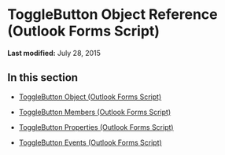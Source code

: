 
# ToggleButton Object Reference (Outlook Forms Script)

 **Last modified:** July 28, 2015


## In this section


-  [ToggleButton Object (Outlook Forms Script)](01ce5640-9f19-3c0e-1aa4-96d87074bf8b.md)
    
-  [ToggleButton Members (Outlook Forms Script)](62b4a042-546b-40b6-bd23-629d0c0306ab.md)
    
-  [ToggleButton Properties (Outlook Forms Script)](839179dc-a24d-4251-b465-aea60f3e354a.md)
    
-  [ToggleButton Events (Outlook Forms Script)](5f0bd82a-8024-4005-9533-e28d679de79b.md)
    
